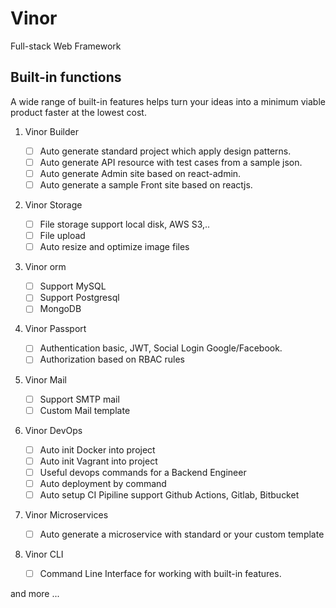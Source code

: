 # Vinor

Full-stack Web Framework

## Built-in functions

A wide range of built-in features helps turn your ideas into a minimum viable product faster at the lowest cost.

1. Vinor Builder

   - [ ] Auto generate standard project which apply design patterns.
   - [ ] Auto generate API resource with test cases from a sample json.
   - [ ] Auto generate Admin site based on react-admin.
   - [ ] Auto generate a sample Front site based on reactjs.

2. Vinor Storage

   - [ ] File storage support local disk, AWS S3,..
   - [ ] File upload
   - [ ] Auto resize and optimize image files

3. Vinor orm 

   - [ ] Support MySQL
   - [ ] Support Postgresql
   - [ ] MongoDB

4. Vinor Passport

   - [ ] Authentication basic, JWT, Social Login Google/Facebook.
   - [ ] Authorization based on RBAC rules

5. Vinor Mail

   - [ ] Support SMTP mail
   - [ ] Custom Mail template

6. Vinor DevOps

   - [ ] Auto init Docker into project
   - [ ] Auto init Vagrant into project
   - [ ] Useful devops commands for a Backend Engineer
   - [ ] Auto deployment by command
   - [ ] Auto setup CI Pipiline support Github Actions, Gitlab, Bitbucket

7. Vinor Microservices

   - [ ] Auto generate a microservice with standard or your custom template

8. Vinor CLI

   - [ ] Command Line Interface for working with built-in features.

and more ...
